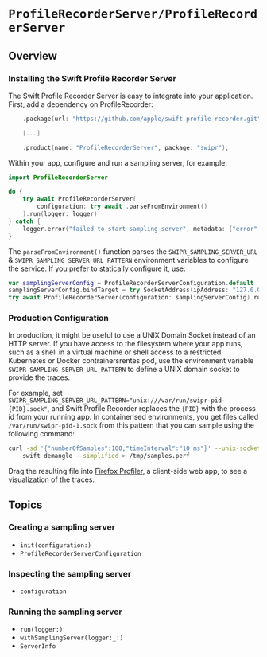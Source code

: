 # ``ProfileRecorderServer/ProfileRecorderServer``

## Overview

### Installing the Swift Profile Recorder Server

The Swift Profile Recorder Server is easy to integrate into your application.
First, add a dependency on ProfileRecorder:

```swift
    .package(url: "https://github.com/apple/swift-profile-recorder.git", .upToNextMinor(from: 0.3.0)),

    [...]

    .product(name: "ProfileRecorderServer", package: "swipr"),
```

Within your app, configure and run a sampling server, for example:

```swift
import ProfileRecorderServer

do {
    try await ProfileRecorderServer(
        configuration: try await .parseFromEnvironment()
    ).run(logger: logger)
} catch {
    logger.error("failed to start sampling server", metadata: ["error": "\(error)"])
}
```

The `parseFromEnvironment()` function parses the `SWIPR_SAMPLING_SERVER_URL` & `SWIPR_SAMPLING_SERVER_URL_PATTERN`
environment variables to configure the service.
If you prefer to statically configure it, use:

```swift
var samplingServerConfig = ProfileRecorderServerConfiguration.default
samplingServerConfig.bindTarget = try SocketAddress(ipAddress: "127.0.0.0", port: 7377)
try await ProfileRecorderServer(configuration: samplingServerConfig).run(logger: logger)
```

### Production Configuration

In production, it might be useful to use a UNIX Domain Socket instead of an HTTP server.
If you have access to the filesystem where your app runs, such as a shell in a virtual machine or shell access to a restricted Kubernetes or Docker contrainersrentes pod, use the environment variable `SWIPR_SAMPLING_SERVER_URL_PATTERN` to define a UNIX domain socket to provide the traces.

For example, set `SWIPR_SAMPLING_SERVER_URL_PATTERN="unix:///var/run/swipr-pid-{PID}.sock"`, and Swift Profile Recorder replaces the `{PID}` with the process id from your running app.
In containerised environments, you get files called `/var/run/swipr-pid-1.sock` from this pattern that you can sample using the following command:

```bash
curl -sd '{"numberOfSamples":100,"timeInterval":"10 ms"}' --unix-socket /var/run/swipr/pid-1.sock http://localhost | \
    swift demangle --simplified > /tmp/samples.perf
```

Drag the resulting file into [Firefox Profiler](https://profiler.firefox.com), a client-side web app, to see a visualization of the traces. 

## Topics

### Creating a sampling server

- ``init(configuration:)``
- ``ProfileRecorderServerConfiguration``

### Inspecting the sampling server

- ``configuration``

### Running the sampling server

- ``run(logger:)``
- ``withSamplingServer(logger:_:)``
- ``ServerInfo``

